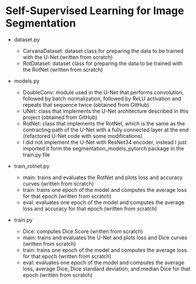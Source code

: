 # Self-Supervised Learning for Image Segmentation


- dataset.py
    - CarvanaDataset: dataset class for preparing the data to be trained with the U-Net (written from scratch)
    - RotDataset: dataset class for preparing the data to be trained with the RotNet (written from scratch)
    
- models.py
    - DoubleConv: module used in the U-Net that performs convolution, followed by batch normalization, followed by ReLU activation and repeats that sequence twice (obtained from GitHub)
    - UNet: class that implements the U-Net architecture described in this project (obtained from GitHub)
    - RotNet: class that implements the RotNet, which is the same as the contracting path of the U-Net with a fully connected layer at the end (refactored U-Net code with some modifications)
    - I did not implement the U-Net with ResNet34 encoder, instead I just imported it form the segmentation\_models\_pytorch package in the train.py file
    
- train\_rotnet.py
    - main: trains and evaluates the RotNet and plots loss and accuracy curves (written from scratch)
    - train: trains one epoch of the model and computes the average loss for that epoch (written from scratch)
    - eval: evaluates one epoch of the model and computes the average loss and accuracy for that epoch (written from scratch)
    
- train.py
    - Dice: computes Dice Score (written from scratch)
    - main: trains and evaluates the U-Net and plots loss and Dice curves (written from scratch)
    - train: trains one epoch of the model and computes the average loss for that epoch (written from scratch)
    - eval: evaluates one epoch of the model and computes the average loss, average Dice, Dice standard deviation, and median Dice for that epoch (written from scratch)
    
